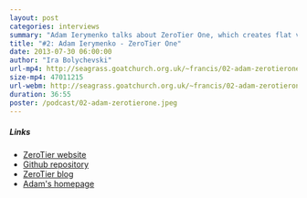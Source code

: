 ```yaml
---
layout: post
categories: interviews
summary: "Adam Ierymenko talks about ZeroTier One, which creates flat virtual Ethernet networks of almost unlimited size. He describes how this lets people experiment with new ways of using networking."
title: "#2: Adam Ierymenko - ZeroTier One"
date: 2013-07-30 06:00:00
author: "Ira Bolychevski"
url-mp4: http://seagrass.goatchurch.org.uk/~francis/02-adam-zerotierone.mp4
size-mp4: 47011215
url-webm: http://seagrass.goatchurch.org.uk/~francis/02-adam-zerotierone.webm
duration: 36:55
poster: /podcast/02-adam-zerotierone.jpeg
---
```


<h5>Links</h5>
<div class="row">
  <div class="span12">
    <ul>
      <li><a href="https://www.zerotier.com/">ZeroTier website</a></li>
      <li><a href="https://github.com/zerotier/ZeroTierOne">Github repository</a></li>
      <li><a href="http://blog.zerotier.com/">ZeroTier blog</a></li>
      <li><a href="http://adam.ierymenko.name/">Adam's homepage</a></li>
    </ul>
  </div>
</div>

